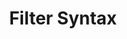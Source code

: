 ---
  id: "95"
  fieldLayoutId: "89"
  uid: "4b76c2b0-ce6d-4692-991a-da9b07079373"
  enabled: "1"
  archived: "0"
  dateCreated: "2017-10-06 05:43:52"
  dateUpdated: "2019-01-28 02:47:19"
  siteSettingsId: "95"
  slug: "filter-syntax"
  siteId: "1"
  uri: "patterns/web/entry/filter-syntax"
  enabledForSite: "1"
  sectionId: "2"
  typeId: "2"
  authorId: "1"
  postdateCreated: "2017-10-06 05:43:00"
  expirydateCreated: null
  contentId: "95"
  title: "Filter Syntax"
  field_allColorsComputed: null
  field_allColorsComputedIllustration: null
  field_allColorsComputedThumbnail: null
  field_appDescription: null
  field_appDescriptionSentiment: null
  field_audio: "0"
  field_authorFaq: null
  field_bgThumbPosition: "center center"
  field_body: null
  field_captureSize: null
  field_categoriesRaw: "navigability,\nfamiliarity,\noptimized real estate,"
  field_categoryInPlainText: null
  field_coldThumbTransform: null
  field_colorPalette: null
  field_contributorName: null
  field_contributorUrl: null
  field_coverColor: null
  field_dominantColor: null
  field_externalContributor: "0"
  field_fetchWebsiteData: null
  field_fullName: null
  field_gfycatSource: null
  field_gif: "0"
  field_gumletUrl: null
  field_gumletUrlNoPreParse: null
  field_howHelps: "<p><strong>Familiarity, Flexible Navigation and Optimized Real Estate.</strong> </p>\n<p>GitHub audience is usually familiar with keyboard exclusive user-interfaces like the Command Line. </p>\n<p>By surfacing this type of filtering into the free text search fields, they allow users to build strong mental models around dome of their service concepts (like PRs and Issues). </p>\n<p>It also increases the flexibility of the navigation and the search itself without resorting to additional user interface elements. This results in a powerful functionality with a light user interface.</p>"
  field_howWorks: "<p>When users are searching for existing Pull Requests or Issues within a GitHub repository, GitHub provides a fuzzy search bar where users can type for specific keywords. However, there's also additional syntax that can be used to filter down the searches to specific parameters. </p>\n<p>A filters button to the left of search bar has pre-selected queries that are passed to the search bar to <strong>facilitate the process of searching specific scopes</strong>. For example if users are looking specifically for open Pull Requests assigned to them they can select the \"Your pull requests filters\" which would pass the syntax for that specific query. In this case that query looks like this: </p>\n<pre>is:open is:pr author:author</pre>\n<p>Of course, users can use type these queries directly into the the search bar without using the filter dropdown. For example if they want to search all the pull requests of another author with the word \"ssh\", they can do it by typing the following query:</p>\n<pre>is:pr author:author ssh</pre>"
  field_iconColors: null
  field_iconComputedColors: null
  field_illustrationSource: null
  field_imagePathRaw: "https://s3-us-west-2.amazonaws.com/waveguideio/captures/waves/capture-github-filterSyntax.png"
  field_imageTextOcr: null
  field_depthArticleBody: null
  field_lpSentimentScore: null
  field_lpUrl: null
  field_mediaEmbed: "<figure><img src=\"{asset:2096:url||https://s3-us-west-2.amazonaws.com/waveguideio/captures/waves/capture-github-filterSyntax.png}\" alt=\"\" /></figure>"
  field_mobileId: null
  field_mobileShotSrc: null
  field_newsObject: null
  field_pageFetchJsonString: null
  field_patternSrc: "GitHub"
  field_platformRaw: "Web"
  field_qualityDescription: null
  field_rawResponse: null
  field_readingDuration: null
  field_readingDurationSeconds: null
  field_readingEaseLevel: null
  field_readingEaseScore: null
  field_references: null
  field_screenshotColors: null
  field_screenshotComputedColors: null
  field_sourceFromArchive: null
  field_strategyDescription: null
  field_thumbColors: null
  field_thumbVideoUrl: ""
  field_webDescription: null
  field_webTitle: null
  field_what: "<p>This is a solution found in GitHub that mixes fuzzy search with free text syntax for filtering/search. This solution is used in some of GitHub's contextual interfaces, mainly search functionality for issues and pull requests. </p>"
  root: null
  lft: null
  rgt: null
  level: null
  structureId: null
  layout: layouts/post.njk
---